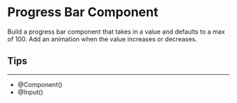 # Progress Bar Component

Build a progress bar component that takes in a value and defaults to a max of 100. Add an animation when the value increases or decreases.

## Tips

---

- @Component()
- @Input()
